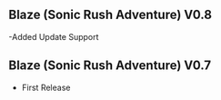 ## Blaze (Sonic Rush Adventure) V0.8
-Added Update Support

## Blaze (Sonic Rush Adventure) V0.7
- First Release

